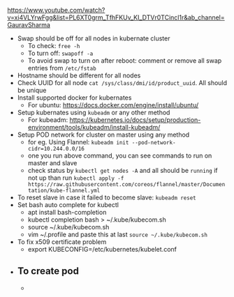 https://www.youtube.com/watch?v=xi4VLYrwFgg&list=PL6XT0grm_TfhFKUv_KI_DTVr0TCincl1r&ab_channel=GauravSharma

- Swap should be off for all nodes in kubernate cluster
  - To check: `free -h`
  - To turn off: `swapoff -a`
  - To avoid swap to turn on after reboot: comment or remove all swap entries from `/etc/fstab`
- Hostname should be different for all nodes
- Check UUID for all node `cat /sys/class/dmi/id/product_uuid`. All should be unique
- Install supported docker for kubernates
  - For ubuntu: https://docs.docker.com/engine/install/ubuntu/
- Setup kubernates using `kubeadm` or any other method
  - For kubeadm: https://kubernetes.io/docs/setup/production-environment/tools/kubeadm/install-kubeadm/
- Setup POD network for cluster on master using any method
  - for eg. Using Flannel: `kubeadm init --pod-network-cidr=10.244.0.0/16`
  - one you run above command, you can see commands to run on master and slave
  - check status by `kubectl get nodes -A` and all should be `running` if not up than run `kubectl apply -f https://raw.githubusercontent.com/coreos/flannel/master/Documentation/kube-flannel.yml`
- To reset slave in case it failed to become slave: `kubeadm reset`
- Set bash auto complete for kubectl
  - apt install bash-completion
  - kubectl completion bash > ~/.kube/kubecom.sh
  - source ~/.kube/kubecom.sh
  - vim ~/.profile and paste this at last `source ~/.kube/kubecom.sh`
- To fix x509 certificate problem
  - export KUBECONFIG=/etc/kubernetes/kubelet.conf
- To create pod
  -
  -
